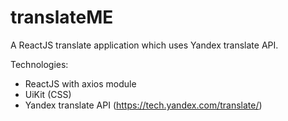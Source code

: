 # translateME

A ReactJS translate application which uses Yandex translate API.

Technologies:
- ReactJS with axios module
- UiKit (CSS)
- Yandex translate API (https://tech.yandex.com/translate/)
